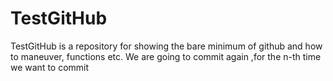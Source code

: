 TestGitHub
==========

TestGitHub is a repository for showing the bare minimum of github and how to maneuver, functions etc. We are going to commit again ,for the n-th time we want to commit 
